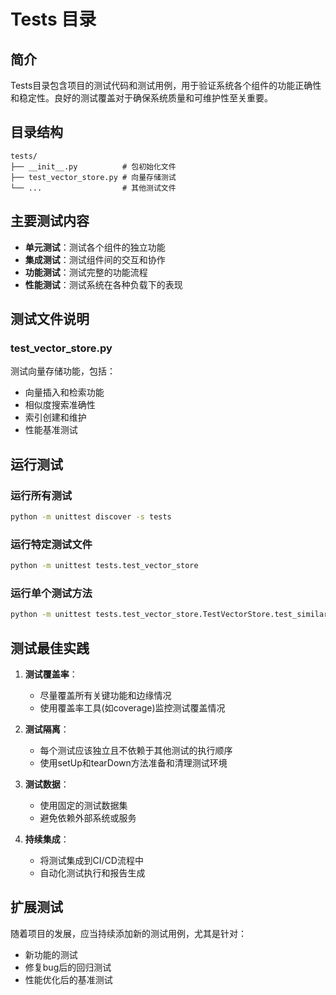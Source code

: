 # Tests 目录

## 简介

Tests目录包含项目的测试代码和测试用例，用于验证系统各个组件的功能正确性和稳定性。良好的测试覆盖对于确保系统质量和可维护性至关重要。

## 目录结构

```
tests/
├── __init__.py          # 包初始化文件
├── test_vector_store.py # 向量存储测试
└── ...                  # 其他测试文件
```

## 主要测试内容

- **单元测试**：测试各个组件的独立功能
- **集成测试**：测试组件间的交互和协作
- **功能测试**：测试完整的功能流程
- **性能测试**：测试系统在各种负载下的表现

## 测试文件说明

### test_vector_store.py

测试向量存储功能，包括：
- 向量插入和检索功能
- 相似度搜索准确性
- 索引创建和维护
- 性能基准测试

## 运行测试

### 运行所有测试
```bash
python -m unittest discover -s tests
```

### 运行特定测试文件
```bash
python -m unittest tests.test_vector_store
```

### 运行单个测试方法
```bash
python -m unittest tests.test_vector_store.TestVectorStore.test_similarity_search
```

## 测试最佳实践

1. **测试覆盖率**：
   - 尽量覆盖所有关键功能和边缘情况
   - 使用覆盖率工具(如coverage)监控测试覆盖情况

2. **测试隔离**：
   - 每个测试应该独立且不依赖于其他测试的执行顺序
   - 使用setUp和tearDown方法准备和清理测试环境

3. **测试数据**：
   - 使用固定的测试数据集
   - 避免依赖外部系统或服务

4. **持续集成**：
   - 将测试集成到CI/CD流程中
   - 自动化测试执行和报告生成

## 扩展测试

随着项目的发展，应当持续添加新的测试用例，尤其是针对：
- 新功能的测试
- 修复bug后的回归测试
- 性能优化后的基准测试
